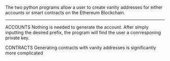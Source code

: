 The two python programs allow a user to create vanity addresses for either accounts or smart contracts on the Ethereum Blockchain. 

----------------------------------------------------------------------------------------------------------------

ACCOUNTS
Nothing is needed to generate the account. After simply inputting the desired prefix, the program will find the user a conrresponing private key.

CONTRACTS
Generating contracts with vanity addresses is significantly more complicated 
